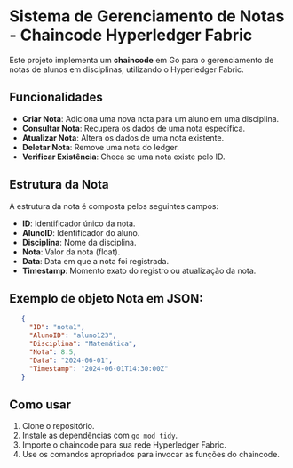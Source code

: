 # Sistema de Gerenciamento de Notas - Chaincode Hyperledger Fabric

Este projeto implementa um **chaincode** em Go para o gerenciamento de notas de alunos em disciplinas, utilizando o Hyperledger Fabric.

## Funcionalidades

- **Criar Nota**: Adiciona uma nova nota para um aluno em uma disciplina.
- **Consultar Nota**: Recupera os dados de uma nota específica.
- **Atualizar Nota**: Altera os dados de uma nota existente.
- **Deletar Nota**: Remove uma nota do ledger.
- **Verificar Existência**: Checa se uma nota existe pelo ID.

## Estrutura da Nota
A estrutura da nota é composta pelos seguintes campos:

- **ID**: Identificador único da nota.
- **AlunoID**: Identificador do aluno.
- **Disciplina**: Nome da disciplina.
- **Nota**: Valor da nota (float).
- **Data**: Data em que a nota foi registrada.
- **Timestamp**: Momento exato do registro ou atualização da nota.

## Exemplo de objeto Nota em JSON:
```json
   {
     "ID": "nota1",
     "AlunoID": "aluno123",
     "Disciplina": "Matemática",
     "Nota": 8.5,
     "Data": "2024-06-01",
     "Timestamp": "2024-06-01T14:30:00Z"
   }
   ```

## Como usar
1. Clone o repositório.
2. Instale as dependências com `go mod tidy`.
3. Importe o chaincode para sua rede Hyperledger Fabric.
4. Use os comandos apropriados para invocar as funções do chaincode.
